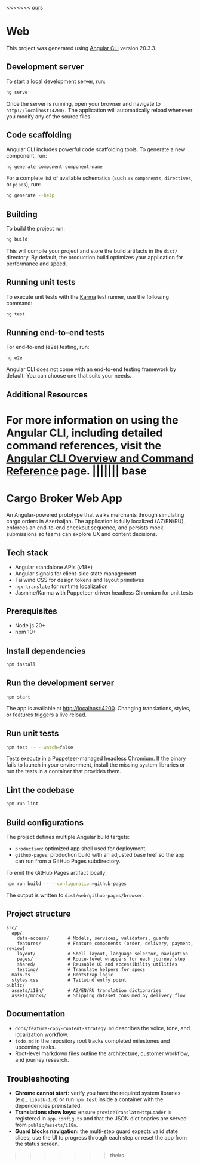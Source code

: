 <<<<<<< ours
# Web

This project was generated using [Angular CLI](https://github.com/angular/angular-cli) version 20.3.3.

## Development server

To start a local development server, run:

```bash
ng serve
```

Once the server is running, open your browser and navigate to `http://localhost:4200/`. The application will automatically reload whenever you modify any of the source files.

## Code scaffolding

Angular CLI includes powerful code scaffolding tools. To generate a new component, run:

```bash
ng generate component component-name
```

For a complete list of available schematics (such as `components`, `directives`, or `pipes`), run:

```bash
ng generate --help
```

## Building

To build the project run:

```bash
ng build
```

This will compile your project and store the build artifacts in the `dist/` directory. By default, the production build optimizes your application for performance and speed.

## Running unit tests

To execute unit tests with the [Karma](https://karma-runner.github.io) test runner, use the following command:

```bash
ng test
```

## Running end-to-end tests

For end-to-end (e2e) testing, run:

```bash
ng e2e
```

Angular CLI does not come with an end-to-end testing framework by default. You can choose one that suits your needs.

## Additional Resources

For more information on using the Angular CLI, including detailed command references, visit the [Angular CLI Overview and Command Reference](https://angular.dev/tools/cli) page.
||||||| base
=======
# Cargo Broker Web App

An Angular-powered prototype that walks merchants through simulating cargo orders in Azerbaijan. The application is fully localized (AZ/EN/RU), enforces an end-to-end checkout sequence, and persists mock submissions so teams can explore UX and content decisions.

## Tech stack

- Angular standalone APIs (v18+)
- Angular signals for client-side state management
- Tailwind CSS for design tokens and layout primitives
- `ngx-translate` for runtime localization
- Jasmine/Karma with Puppeteer-driven headless Chromium for unit tests

## Prerequisites

- Node.js 20+
- npm 10+

## Install dependencies

```bash
npm install
```

## Run the development server

```bash
npm start
```

The app is available at [http://localhost:4200](http://localhost:4200). Changing translations, styles, or features triggers a live reload.

## Run unit tests

```bash
npm test -- --watch=false
```

Tests execute in a Puppeteer-managed headless Chromium. If the binary fails to launch in your environment, install the missing system libraries or run the tests in a container that provides them.

## Lint the codebase

```bash
npm run lint
```

## Build configurations

The project defines multiple Angular build targets:

- `production`: optimized app shell used for deployment.
- `github-pages`: production build with an adjusted base href so the app can run from a GitHub Pages subdirectory.

To emit the GitHub Pages artifact locally:

```bash
npm run build -- --configuration=github-pages
```

The output is written to `dist/web/github-pages/browser`.

## Project structure

```
src/
  app/
    data-access/       # Models, services, validators, guards
    features/          # Feature components (order, delivery, payment, review)
    layout/            # Shell layout, language selector, navigation
    pages/             # Route-level wrappers for each journey step
    shared/            # Reusable UI and accessibility utilities
    testing/           # Translate helpers for specs
  main.ts              # Bootstrap logic
  styles.css           # Tailwind entry point
public/
  assets/i18n/         # AZ/EN/RU translation dictionaries
  assets/mocks/        # Shipping dataset consumed by delivery flow
```

## Documentation

- `docs/feature-copy-content-strategy.md` describes the voice, tone, and localization workflow.
- `todo.md` in the repository root tracks completed milestones and upcoming tasks.
- Root-level markdown files outline the architecture, customer workflow, and journey research.

## Troubleshooting

- **Chrome cannot start:** verify you have the required system libraries (e.g., `libatk-1.0`) or run `npm test` inside a container with the dependencies preinstalled.
- **Translations show keys:** ensure `provideTranslateHttpLoader` is registered in `app.config.ts` and that the JSON dictionaries are served from `public/assets/i18n`.
- **Guard blocks navigation:** the multi-step guard expects valid state slices; use the UI to progress through each step or reset the app from the status screen.

>>>>>>> theirs
